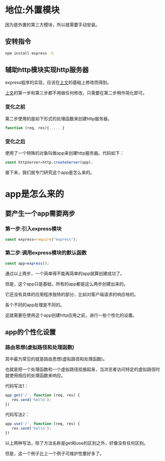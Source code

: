 # 地位:外置模块

因为是外置的第三方模块，所以就需要手动安装。

## 安转指令

```bash
npm install express -S
```

## 辅助http模块实现http服务器

express程序的实现，应该在[上文](/关键技术/webService/http/README.md)的基础上修改而得到。

[上文](/关键技术/webService/http/README.md)的第一步和第三步都不用做任何修改，只需要在第二步稍作简化即可。

### 变化之前

第二步使用的是如下形式的处理函数来创建http服务器。

```typescript
function (req, res){......}
```

### 变化之后

使用了一个特殊的对象叫做app来创建http服务器。代码如下：

```typescript
const httpServer=http.createServer(app);
```

接下来，我们就专门研究这个app是怎么来的。

# app是怎么来的

## 要产生一个app需要两步

### 第一步:引入express模块

```typescript
const express=require("express");
```

### 第二步:调用express模块的默认函数

```typescript
const app=express();
```

通过以上两步，一个简单得不能再简单的app就算创建成功了。

但是，这个app只是基础，所有的app都是这么两步创建出来的。

它还没有具体的应用程序独特的部分，比如对客户端请求的响应啥的。

各个不同的app处理是不同的。

这就需要在使用这个app创建http应用之前，进行一些个性化的设置。

## app的个性化设置

### 路由思想(虚拟路径和处理函数)

其中最为常见的就是路由思想(虚拟路径和处理函数)。

也就是把一个处理函数和一个虚拟路径挂接起来，当浏览者访问特定的虚拟路径时就使用相应的处理函数来响应。

代码写法1：

```typescript
app.get('/', function (req, res) {
   res.send('hello');
})
```

代码写法2：

```typescript
app.use('/', function (req, res) {
   res.send('hello');
})
```

以上两种写法，除了方法名称是get和use的区别之外，好像没有任何区别。

但是，这一个例子比上一个例子可维护性要好多了。
